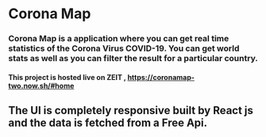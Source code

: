 # Corona Map
### Corona Map is a application where you can get real time statistics of the Corona Virus COVID-19. You can get world stats as well as you can filter the result for a particular country.
#### This project is hosted live on ZEIT , https://coronamap-two.now.sh/#home
## The UI is completely responsive built by React js and the data is fetched from a Free Api.
